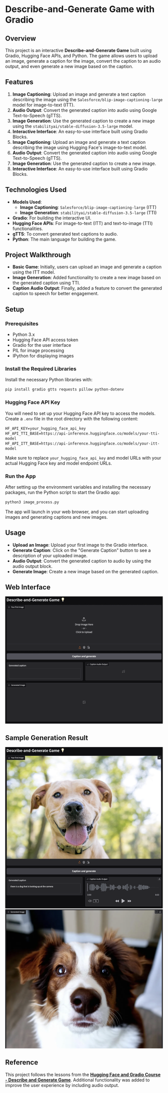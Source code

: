 # Describe-and-Generate Game with Gradio

## Overview
This project is an interactive **Describe-and-Generate Game** built using Gradio, Hugging Face APIs, and Python. The game allows users to upload an image, generate a caption for the image, convert the caption to an audio output, and even generate a new image based on the caption.

## Features
1. **Image Captioning**: Upload an image and generate a text caption describing the image using the `Salesforce/blip-image-captioning-large` model for image-to-text (ITT).
2. **Audio Output**: Convert the generated caption into audio using Google Text-to-Speech (gTTS).
3. **Image Generation**: Use the generated caption to create a new image using the `stabilityai/stable-diffusion-3.5-large` model.
4. **Interactive Interface**: An easy-to-use interface built using Gradio Blocks.
1. **Image Captioning**: Upload an image and generate a text caption describing the image using Hugging Face's image-to-text model.
2. **Audio Output**: Convert the generated caption into audio using Google Text-to-Speech (gTTS).
3. **Image Generation**: Use the generated caption to create a new image.
4. **Interactive Interface**: An easy-to-use interface built using Gradio Blocks.

## Technologies Used
- **Models Used**: 
  - **Image Captioning**: `Salesforce/blip-image-captioning-large` (ITT)
  - **Image Generation**: `stabilityai/stable-diffusion-3.5-large` (TTI)
- **Gradio**: For building the interactive UI.
- **Hugging Face APIs**: For image-to-text (ITT) and text-to-image (TTI) functionalities.
- **gTTS**: To convert generated text captions to audio.
- **Python**: The main language for building the game.

## Project Walkthrough
- **Basic Game**: Initially, users can upload an image and generate a caption using the ITT model.
- **Image Generation**: Added functionality to create a new image based on the generated caption using TTI.
- **Caption Audio Output**: Finally, added a feature to convert the generated caption to speech for better engagement.
  
## Setup

### Prerequisites

- Python 3.x
- Hugging Face API access token
- Gradio for the user interface
- PIL for image processing
- IPython for displaying images

### Install the Required Libraries

Install the necessary Python libraries with:

```bash
pip install gradio gtts requests pillow python-dotenv
```

### Hugging Face API Key

You will need to set up your Hugging Face API key to access the models. Create a `.env` file in the root directory with the following content:

```
HF_API_KEY=your_hugging_face_api_key
HF_API_TTI_BASE=https://api-inference.huggingface.co/models/your-tti-model
HF_API_ITT_BASE=https://api-inference.huggingface.co/models/your-itt-model
```

Make sure to replace `your_hugging_face_api_key` and model URLs with your actual Hugging Face key and model endpoint URLs.

### Run the App

After setting up the environment variables and installing the necessary packages, run the Python script to start the Gradio app:

```bash
python3 image_process.py
```

The app will launch in your web browser, and you can start uploading images and generating captions and new images.

## Usage
- **Upload an Image**: Upload your first image to the Gradio interface.
- **Generate Caption**: Click on the "Generate Caption" button to see a description of your uploaded image.
- **Audio Output**: Convert the generated caption to audio by using the audio output block.
- **Generate Image**: Create a new image based on the generated caption.

## Web Interface
![web](images/web1.png)

## Sample Generation Result
![web](images/web2.png)
![web](images/web3.png)

## Reference
This project follows the lessons from the **[Hugging Face and Gradio Course - Describe and Generate Game](https://learn.deeplearning.ai/courses/huggingface-gradio/lesson/5/describe-and-generate-game)**. Additional functionality was added to improve the user experience by including audio output.
